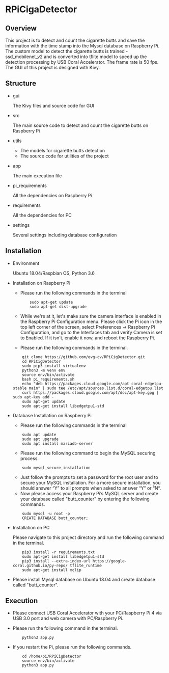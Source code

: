 # RPiCigaDetector

## Overview

This project is to detect and count the cigarette butts and save the information with the time stamp into the Mysql database
on Raspberry Pi.
The custom model to detect the cigarette butts is trained - ssd_mobilenet_v2 and is converted into tflite model to speed up
the detection processing by USB Coral Accelerator. The frame rate is 50 fps.
The GUI of this project is designed with Kivy.

## Structure

- gui

    The Kivy files and source code for GUI

- src

    The main source code to detect and count the cigarette butts on Raspberry Pi
    
- utils

    * The models for cigarette butts detection
    * The source code for utilities of the project
    
- app

    The main execution file
    
- pi_requirements

    All the dependencies on Raspberry Pi

- requirements

    All the dependencies for PC

- settings

    Several settings including database configuration

## Installation

- Environment

    Ubuntu 18.04/Raspbian OS, Python 3.6

- Installation on Raspberry Pi

    * Please run the following commands in the terminal

        ```
            sudo apt-get update
            sudo apt-get dist-upgrade
        ```
    * While we're at it, let's make sure the camera interface is enabled in the Raspberry Pi Configuration menu. 
    Please click the Pi icon in the top left corner of the screen, select Preferences -> Raspberry Pi Configuration, 
    and go to the Interfaces tab and verify Camera is set to Enabled. If it isn't, enable it now, and reboot the Raspberry Pi.
    
    * Please run the following commands in the terminal.
    
    ```
        git clone https://github.com/evg-cv/RPiCigDetector.git
        cd RPiCigDetector
        sudo pip3 install virtualenv
        python3 -m venv env
        source env/bin/activate
        bash pi_requirements.sh
        echo "deb https://packages.cloud.google.com/apt coral-edgetpu-stable main" | sudo tee /etc/apt/sources.list.d/coral-edgetpu.list
        curl https://packages.cloud.google.com/apt/doc/apt-key.gpg | sudo apt-key add -
        sudo apt-get update
        sudo apt-get install libedgetpu1-std
    ```
    
- Database Installation on Raspberry Pi

    * Please run the following commands in the terminal
    ```
        sudo apt update
        sudo apt upgrade
        sudo apt install mariadb-server
    ```
  
    * Please run the following command to begin the MySQL securing process.
    ```
        sudo mysql_secure_installation
    ```
  
    * Just follow the prompts to set a password for the root user and to secure your MySQL installation. 
    For a more secure installation, you should answer “Y” to all prompts when asked to answer “Y” or “N“.
    * Now please access your Raspberry Pi’s MySQL server and create your database called "butt_counter" by entering the 
    following commands.
    ```
        sudo mysql -u root -p
        CREATE DATABASE butt_counter;
    ```

- Installation on PC

    Please navigate to this project directory and run the following command in the terminal.
    
    ```
        pip3 install -r requirements.txt
        sudo apt-get install libedgetpu1-std
        pip3 install --extra-index-url https://google-coral.github.io/py-repo/ tflite_runtime
        sudo apt-get install xclip
    ```

- Please install Mysql database on Ubuntu 18.04 and create database called "butt_counter".

## Execution

- Please connect USB Coral Accelerator with your PC/Raspberry Pi 4 via USB 3.0 port and web camera with PC/Raspberry Pi.

- Please run the following command in the terminal.

    ```
        python3 app.py
    ```

- If you restart the Pi, please run the following commands.

    ```
        cd /home/pi/RPiCigDetector
        source env/bin/activate
        python3 app.py
    ```
